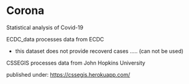 # Corona
Statistical analysis of Covid-19



ECDC_data processes data from ECDC
 * this dataset does not provide recoverd cases ..... (can not be used)
 
 
CSSEGIS processes data from John Hopkins University

published under:
https://cssegis.herokuapp.com/
